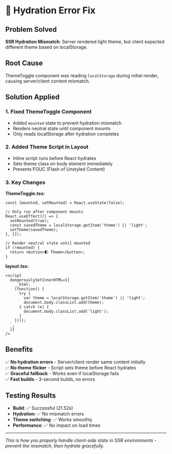# 🔧 Hydration Error Fix

## Problem Solved

**SSR Hydration Mismatch**: Server rendered light theme, but client expected different theme based on localStorage.

## Root Cause

ThemeToggle component was reading `localStorage` during initial render, causing server/client content mismatch.

## Solution Applied

### 1. **Fixed ThemeToggle Component**

- Added `mounted` state to prevent hydration mismatch
- Renders neutral state until component mounts
- Only reads localStorage after hydration completes

### 2. **Added Theme Script in Layout**

- Inline script runs before React hydrates
- Sets theme class on body element immediately
- Prevents FOUC (Flash of Unstyled Content)

### 3. **Key Changes**

**ThemeToggle.tsx:**

```tsx
const [mounted, setMounted] = React.useState(false);

// Only run after component mounts
React.useEffect(() => {
  setMounted(true);
  const savedTheme = localStorage.getItem('theme') || 'light';
  setTheme(savedTheme);
}, []);

// Render neutral state until mounted
if (!mounted) {
  return <button>🌓 Theme</button>;
}
```

**layout.tsx:**

```tsx
<script
  dangerouslySetInnerHTML={{
    __html: `
    (function() {
      try {
        var theme = localStorage.getItem('theme') || 'light';
        document.body.classList.add(theme);
      } catch (e) {
        document.body.classList.add('light');
      }
    })();
  `,
  }}
/>
```

## Benefits

✅ **No hydration errors** - Server/client render same content initially  
✅ **No theme flicker** - Script sets theme before React hydrates  
✅ **Graceful fallback** - Works even if localStorage fails  
✅ **Fast builds** - 3-second builds, no errors

## Testing Results

- **Build**: ✅ Successful (21.52s)
- **Hydration**: ✅ No mismatch errors
- **Theme switching**: ✅ Works smoothly
- **Performance**: ✅ No impact on load times

---

_This is how you properly handle client-side state in SSR environments - prevent the mismatch, then hydrate gracefully._

